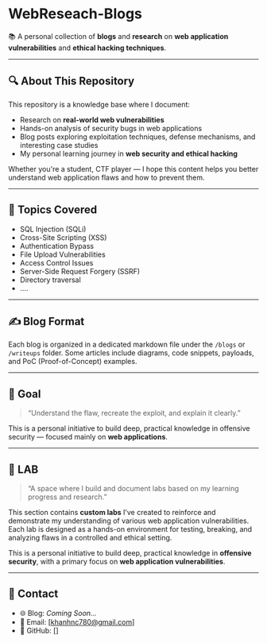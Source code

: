 # WebReseach-Blogs

📚 A personal collection of **blogs** and **research** on **web application vulnerabilities** and **ethical hacking techniques**.

---

## 🔍 About This Repository

This repository is a knowledge base where I document:

- Research on **real-world web vulnerabilities**
- Hands-on analysis of security bugs in web applications
- Blog posts exploring exploitation techniques, defense mechanisms, and interesting case studies
- My personal learning journey in **web security and ethical hacking**

Whether you're a student, CTF player — I hope this content helps you better understand web application flaws and how to prevent them.

---

## 📌 Topics Covered

- SQL Injection (SQLi)
- Cross-Site Scripting (XSS)
- Authentication Bypass
- File Upload Vulnerabilities
- Access Control Issues
- Server-Side Request Forgery (SSRF)
- Directory traversal
- ....

---

## ✍️ Blog Format

Each blog is organized in a dedicated markdown file under the `/blogs` or `/writeups` folder. Some articles include diagrams, code snippets, payloads, and PoC (Proof-of-Concept) examples.

---

## 🧠 Goal

> “Understand the flaw, recreate the exploit, and explain it clearly.”

This is a personal initiative to build deep, practical knowledge in offensive security — focused mainly on **web applications**.

---

## 🧪 LAB

> “A space where I build and document labs based on my learning progress and research.”

This section contains **custom labs** I’ve created to reinforce and demonstrate my understanding of various web application vulnerabilities. Each lab is designed as a hands-on environment for testing, breaking, and analyzing flaws in a controlled and ethical setting.

This is a personal initiative to build deep, practical knowledge in **offensive security**, with a primary focus on **web application vulnerabilities**.

---

## 🔗 Contact

- 🌐 Blog: _Coming Soon..._
- 📧 Email: [khanhnc780@gmail.com]
- 🐙 GitHub: []

